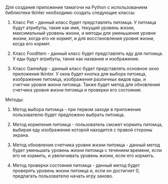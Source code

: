 Для создания приложения тамагочи на Python с использованием библиотеки tkinter необходимо создать следующие классы:

1. Класс Pet - данный класс будет представлять питомца. У питомца будут атрибуты, такие как имя, текущий уровень жизни, максимальный уровень жизни, и методы для уменьшения уровня жизни, когда его не кормят, и для восстановления уровня жизни, когда его кормят.

2. Класс FoodItem - данный класс будет представлять еду для питомца. У еды будут атрибуты, такие как название и изображение.

3. Класс GameApp - данный класс будет представлять основное окно приложения tkinter. У окна будет кнопка для выбора питомца, изображение питомца, изображения различных видов еды, и счетчик уровня жизни питомца. Также будет метод для обновления счетчика уровня жизни питомца и проверки его состояния.

Методы:

1. Метод выбора питомца - при первом заходе в приложение пользователю будет предложено выбрать питомца.

2. Метод кормления питомца - пользователь сможет кормить питомца, выбирая еду изображение которой находится с правой стороны экрана.

3. Метод обновления счетчика уровня жизни питомца - данный метод будет уменьшать уровень жизни питомца с течением времени, если его не кормить, и увеличивать уровень жизни, если его кормить.

4. Метод проверки состояния питомца - данный метод будет проверять уровень жизни питомца и, если он достигнет 0, предлагать пользователю начать игру заново.